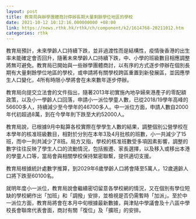 ```yaml
---
layout: post
title: 教育局與辦學團體商討停辦長期大量剩餘學位地區的學校
date: 2021-10-12 10:12:16.000000000 +08:00
link: https://news.rthk.hk/rthk/ch/component/k2/1614768-20211012.htm
categories: rthk
---
```


教育局預計，未來學齡人口持續下跌，並非過渡性而是結構性，疫情後香港的出生率未能確定會否回升，隨著未來學齡人口持續下跌，中、小學的班級數目相應調整將無可避免。教育局已開始與一些辦學團體商討，以有序的方式逐步停辦在個別長期有大量剩餘學位地區的學校，或申請將有關學校跨區重置到新發展區，並因應學生人口變化，4所有時限小學將會在未來數年逐步停辦。

教育局向提交立法會的文件指出，隨著2013年初實施內地孕婦來港產子的零配額政策，以及小一學齡人口回落，申請小一派位學童人數，已從2018/19學年高峰的56600多人，持續減少至今學年的46700多人。中一派位方面，申請人數自2000年代初超過8萬，到在今學年則下跌至大約52000人。

教育局說，已根據9月中點算各校實際在學學生人數的結果，調整個別公營學校在本學年的核准班級數目，相對於分別在本年3及4月批核的班數，小一共減少了15班，而中一則共減少了8班。局方又指，學校的核准班數受多項因素影響，調整的數字往往反映了學生人口的流動情況，包括搬遷、家長選擇，以及移入或移出本港的學童人口等，當局會與相關學校保持緊密聯繫，提供適切支援。

教育局根據統計處數字推算，到2029年6歲學齡人口將會降至5萬人，12歲適齡人口將下跌至60100名。

就明年度小一派位，教育局說會繼續密切留意各學校網的情況，又在個別有學位短缺的學校網作出「加班」和「調撥」安排，並檢視是否仍需暫時「加派」。至於中一派位方面，教育局將會在本月中旬根據最新數據，與津貼中學議會及十八區中學校長會聯席代表會面，商討有關「復位」及「擴班」的安排。
